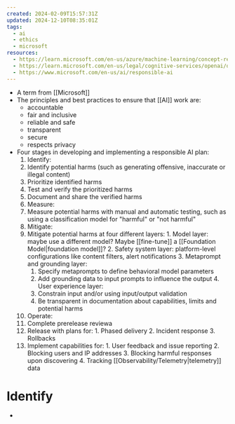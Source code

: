 ```yaml
---
created: 2024-02-09T15:57:31Z
updated: 2024-12-10T08:35:01Z
tags:
  - ai
  - ethics
  - microsoft
resources:
  - https://learn.microsoft.com/en-us/azure/machine-learning/concept-responsible-ai
  - https://learn.microsoft.com/en-us/legal/cognitive-services/openai/overview
  - https://www.microsoft.com/en-us/ai/responsible-ai
---
```

- A term from [[Microsoft]]
- The principles and best practices to ensure that [[AI]] work are:
	- accountable
	- fair and inclusive
	- reliable and safe
	- transparent
	- secure
	- respects privacy
- Four stages in developing and implementing a responsible AI plan:
  1. Identify:
    1. Identify potential harms (such as generating offensive, inaccurate or illegal content)
    2. Prioritize identified harms
    3. Test and verify the prioritized harms
    4. Document and share the verified harms
  2. Measure:
    1. Measure potential harms with manual and automatic testing, such as using a classification model for "harmful" or "not harmful"
  3. Mitigate:
    1. Mitigate potential harms at four different layers:
      1. Model layer: maybe use a different model? Maybe [[fine-tune]] a [[Foundation Model|foundation model]]?
      2. Safety system layer: platform-level configurations like content filters, alert notifications
      3. Metaprompt and grounding layer:
        1. Specify metaprompts to define behavioral model parameters
        2. Add grounding data to input prompts to influence the output
      4. User experience layer:
        1. Constrain input and/or using input/output validation
        2. Be transparent in documentation about capabilities, limits and potential harms
  4. Operate:
    1. Complete prerelease reviewa
    2. Release with plans for:
      1. Phased delivery
      2. Incident response
      3. Rollbacks
    3. Implement capabilities for:
      1. User feedback and issue reporting
      2. Blocking users and IP addresses
      3. Blocking harmful responses upon discovering
      4. Tracking [[Observability/Telemetry|telemetry]] data
# Identify
- 